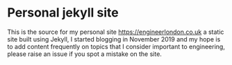 # Personal jekyll site

This is the source for my personal site https://engineerlondon.co.uk a static site built using Jekyll, I started blogging in November 2019 and my hope is to add content frequently on topics that I consider important to engineering, please raise an issue if you spot a mistake on the site.